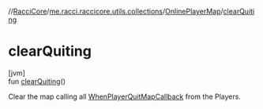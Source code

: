 //[RacciCore](../../../index.md)/[me.racci.raccicore.utils.collections](../index.md)/[OnlinePlayerMap](index.md)/[clearQuiting](clear-quiting.md)

# clearQuiting

[jvm]\
fun [clearQuiting](clear-quiting.md)()

Clear the map calling all [WhenPlayerQuitMapCallback](../index.md#-678110128%2FClasslikes%2F-519281799) from the Players.

